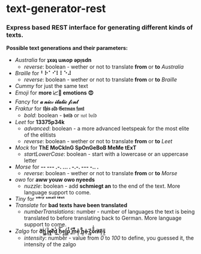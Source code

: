 # text-generator-rest

### Express based REST interface for generating different kinds of texts.

**Possible text generations and their parameters:**

- _Australia_ for **ʇxǝʇ uʍop ǝpᴉsdn**
  - _reverse_: boolean - wether or not to translate **from** or **to** _Australia_
- _Braille_ for **⠃⠗⠁⠊⠇⠇⠑⠼**
  - _reverse_: boolean - wether or not to translate **from** or **to** _Braille_
- _Cummy_ for just the same text
- _Emoji_ for **more 📈😤 emotions 😍**
- _Fancy_ for **𝒶 𝓃𝒾𝒸ℯ 𝒾𝓉𝒶𝓁𝒾𝒸 𝒻ℴ𝓃𝓉**
- _Fraktur_ for **𝔱𝔥𝔦𝔰 𝔬𝔩𝔡 𝔊𝔢𝔯𝔪𝔞𝔫 𝔣𝔬𝔫𝔱**
  - _bold_: boolean - 𝖇𝖔𝖑𝖉 or 𝔫𝔬𝔱 𝔟𝔬𝔩𝔡
- _Leet_ for **13375p34k**
  - _advanced_: boolean - a more advanced leetspeak for the most elite of the elitists
  - _reverse_: boolean - wether or not to translate **from** or **to** _Leet_
- _Mock_ for **ThE MoCkInG SpOnGeBoB MeMe tExT**
  - _startLowerCase_: boolean - start with a lowercase or an uppercase letter
- _Morse_ for **-- --- .-. ... . -.-. --- -.. .**
  - _reverse_: boolean - wether or not to translate **from** or **to** _Morse_
- _owo_ for **aww youw owo nyeeds**
  - _nuzzle_: boolean - add **schmiegt an** to the end of the text. More language support to come.
- _Tiny_ for **ᵛᵉʳʸ ˢᵐᵃˡˡ ᵗᵉˣᵗ**
- _Translate_ for **bad texts have been translated**
  - _numberTranslations_: number - number of languages the text is being translated to before translating back to German. More language support to come.
- _Zalgo_ for **ơ̬͌ḫ̭͐ ͇͓ͥl̻̏͢o̶̥̜r͌͛́d̼̉͢ ͔̆͘h̹̑͝e͙̲ͅl͇̮͘p͍̔̊ ̳̆͠m̼̉̎e̞̞̊ ͍̈̒h̳̫̐ë̴̦ ͚̋͘c̮̟ͯo͌͒̍m̷̀͝e̩͕͂s̩̲̅**
  - _intensity_: number - value from _0_ to _100_ to define, you guessed it, the intensity of the zalgo

